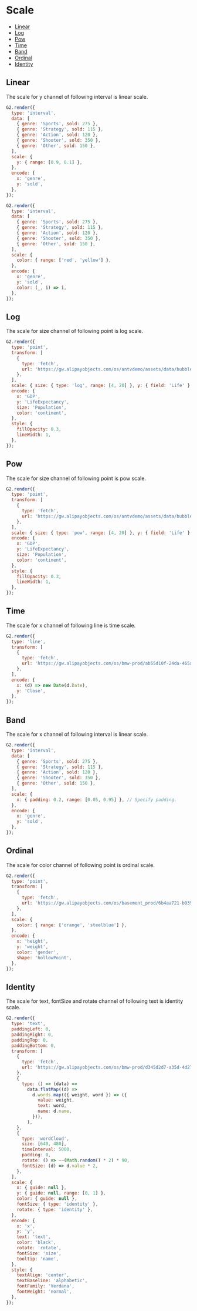 # Scale

- <a href="#linear">Linear</a>
- <a href="#log">Log</a>
- <a href="#pow">Pow</a>
- <a href="#time">Time</a>
- <a href="#band">Band</a>
- <a href="#ordinal">Ordinal</a>
- <a href="#identity">Identity</a>

## Linear

The scale for y channel of following interval is linear scale.

```js | dom
G2.render({
  type: 'interval',
  data: [
    { genre: 'Sports', sold: 275 },
    { genre: 'Strategy', sold: 115 },
    { genre: 'Action', sold: 120 },
    { genre: 'Shooter', sold: 350 },
    { genre: 'Other', sold: 150 },
  ],
  scale: {
    y: { range: [0.9, 0.1] },
  },
  encode: {
    x: 'genre',
    y: 'sold',
  },
});
```

```js | dom
G2.render({
  type: 'interval',
  data: [
    { genre: 'Sports', sold: 275 },
    { genre: 'Strategy', sold: 115 },
    { genre: 'Action', sold: 120 },
    { genre: 'Shooter', sold: 350 },
    { genre: 'Other', sold: 150 },
  ],
  scale: {
    color: { range: ['red', 'yellow'] },
  },
  encode: {
    x: 'genre',
    y: 'sold',
    color: (_, i) => i,
  },
});
```

## Log

The scale for size channel of following point is log scale.

```js | dom
G2.render({
  type: 'point',
  transform: [
    {
      type: 'fetch',
      url: 'https://gw.alipayobjects.com/os/antvdemo/assets/data/bubble.json',
    },
  ],
  scale: { size: { type: 'log', range: [4, 20] }, y: { field: 'Life' } },
  encode: {
    x: 'GDP',
    y: 'LifeExpectancy',
    size: 'Population',
    color: 'continent',
  },
  style: {
    fillOpacity: 0.3,
    lineWidth: 1,
  },
});
```

## Pow

The scale for size channel of following point is pow scale.

```js | dom
G2.render({
  type: 'point',
  transform: [
    {
      type: 'fetch',
      url: 'https://gw.alipayobjects.com/os/antvdemo/assets/data/bubble.json',
    },
  ],
  scale: { size: { type: 'pow', range: [4, 20] }, y: { field: 'Life' } },
  encode: {
    x: 'GDP',
    y: 'LifeExpectancy',
    size: 'Population',
    color: 'continent',
  },
  style: {
    fillOpacity: 0.3,
    lineWidth: 1,
  },
});
```

## Time

The scale for x channel of following line is time scale.

```js | dom
G2.render({
  type: 'line',
  transform: [
    {
      type: 'fetch',
      url: 'https://gw.alipayobjects.com/os/bmw-prod/ab55d10f-24da-465a-9eba-87ac4b7a83ec.json',
    },
  ],
  encode: {
    x: (d) => new Date(d.Date),
    y: 'Close',
  },
});
```

## Band

The scale for x channel of following interval is linear scale.

```js | dom
G2.render({
  type: 'interval',
  data: [
    { genre: 'Sports', sold: 275 },
    { genre: 'Strategy', sold: 115 },
    { genre: 'Action', sold: 120 },
    { genre: 'Shooter', sold: 350 },
    { genre: 'Other', sold: 150 },
  ],
  scale: {
    x: { padding: 0.2, range: [0.05, 0.95] }, // Specify padding.
  },
  encode: {
    x: 'genre',
    y: 'sold',
  },
});
```

## Ordinal

The scale for color channel of following point is ordinal scale.

```js | dom
G2.render({
  type: 'point',
  transform: [
    {
      type: 'fetch',
      url: 'https://gw.alipayobjects.com/os/basement_prod/6b4aa721-b039-49b9-99d8-540b3f87d339.json',
    },
  ],
  scale: {
    color: { range: ['orange', 'steelblue'] },
  },
  encode: {
    x: 'height',
    y: 'weight',
    color: 'gender',
    shape: 'hollowPoint',
  },
});
```

## Identity

The scale for text, fontSize and rotate channel of following text is identity scale.

```js | dom
G2.render({
  type: 'text',
  paddingLeft: 0,
  paddingRight: 0,
  paddingTop: 0,
  paddingBottom: 0,
  transform: [
    {
      type: 'fetch',
      url: 'https://gw.alipayobjects.com/os/bmw-prod/d345d2d7-a35d-4d27-af92-4982b3e6b213.json',
    },
    {
      type: () => (data) =>
        data.flatMap((d) =>
          d.words.map(({ weight, word }) => ({
            value: weight,
            text: word,
            name: d.name,
          })),
        ),
    },
    {
      type: 'wordCloud',
      size: [640, 480],
      timeInterval: 5000,
      padding: 0,
      rotate: () => ~~(Math.random() * 2) * 90,
      fontSize: (d) => d.value * 2,
    },
  ],
  scale: {
    x: { guide: null },
    y: { guide: null, range: [0, 1] },
    color: { guide: null },
    fontSize: { type: 'identity' },
    rotate: { type: 'identity' },
  },
  encode: {
    x: 'x',
    y: 'y',
    text: 'text',
    color: 'black',
    rotate: 'rotate',
    fontSize: 'size',
    tooltip: 'name',
  },
  style: {
    textAlign: 'center',
    textBaseline: 'alphabetic',
    fontFamily: 'Verdana',
    fontWeight: 'normal',
  },
});
```
